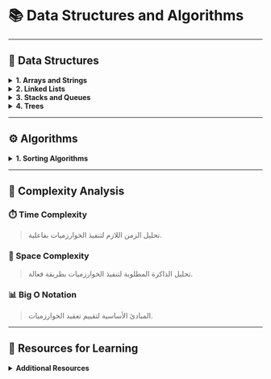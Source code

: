 # 📚 Data Structures and Algorithms

---

## 🔢 Data Structures

<details>
<summary><strong>1. Arrays and Strings</strong></summary>

> استكشاف العمليات المختلفة على المصفوفات والنصوص.
>
> - **[📄 Arrays](https://www.geeksforgeeks.org/arrays-in-data-structure/)**
> - **[📄 Strings](https://www.geeksforgeeks.org/strings-in-cpp/)**
> - **[📄 Matrix/Grid](https://www.geeksforgeeks.org/matrix-in-data-structure/)**

</details>

<details>
<summary><strong>2. Linked Lists</strong></summary>

> هياكل البيانات المرتبطة واستخداماتها.
>
> - **[🔗 Singly Linked List](https://www.geeksforgeeks.org/data-structures/linked-list/)**
> - **[🔗 Doubly Linked List](https://www.geeksforgeeks.org/doubly-linked-list/)**
> - **[🔗 Circular Linked List](https://www.geeksforgeeks.org/circular-linked-list/)**

</details>

<details>
<summary><strong>3. Stacks and Queues</strong></summary>

> هياكل التخزين القائمة على المبادئ LIFO وFIFO.
>
> - **[🗂️ Stack](https://www.geeksforgeeks.org/stack-data-structure/)**
> - **[🗂️ Queue](https://www.geeksforgeeks.org/queue-data-structure/)**
> - **[🗂️ Priority Queue](https://www.geeksforgeeks.org/priority-queue/)**
> - **[🗂️ Deque](https://www.geeksforgeeks.org/deque-data-structure/)**

</details>

<details>
<summary><strong>4. Trees</strong></summary>

> الهياكل الشجرية وفروعها المتقدمة.
>
> - **[🌳 Binary Tree](https://www.geeksforgeeks.org/binary-tree-data-structure/)**
> - **[🌳 Binary Search Tree (BST)](https://www.geeksforgeeks.org/binary-search-tree-data-structure/)**
> - **[🌳 AVL Tree](https://www.geeksforgeeks.org/avl-tree-set-1-insertion/)**
> - **[🌳 Red-Black Tree](https://www.geeksforgeeks.org/red-black-tree-set-1-introduction-2/)**
> - **[🌳 B-Tree](https://www.geeksforgeeks.org/b-tree-set-1-introduction-2/)**
> - **[🌳 B+ Tree](https://www.geeksforgeeks.org/introduction-of-b-tree/)**

</details>

---

## ⚙️ Algorithms

<details>
<summary><strong>1. Sorting Algorithms</strong></summary>

> مجموعة متنوعة من خوارزميات الترتيب.
>
> - **[🔄 Bubble Sort](https://www.geeksforgeeks.org/bubble-sort/)**
> - **[🔄 Selection Sort](https://www.geeksforgeeks.org/selection-sort/)**
> - **[🔄 Insertion Sort](https://www.geeksforgeeks.org/insertion-sort/)**
> - **[🔄 Merge Sort](https://www.geeksforgeeks.org/merge-sort/)**
> - **[🔄 Quick Sort](https://www.geeksforgeeks.org/quick-sort/)**
> - **[🔄 Heap Sort](https://www.geeksforgeeks.org/heap-sort/)**
> - **[🔄 Counting Sort](https://www.geeksforgeeks.org/counting-sort/)**
> - **[🔄 Radix Sort](https://www.geeksforgeeks.org/radix-sort/)**

</details>

---

## 📏 Complexity Analysis

### <a id="time-complexity"></a>⏱️ Time Complexity
> تحليل الزمن اللازم لتنفيذ الخوارزميات بفاعلية.

### <a id="space-complexity"></a>💾 Space Complexity
> تحليل الذاكرة المطلوبة لتنفيذ الخوارزميات بطريقة فعالة.

### <a id="big-o-notation"></a>📊 Big O Notation
> المبادئ الأساسية لتقييم تعقيد الخوارزميات.

---

## 📖 Resources for Learning

<details>
<summary><strong>Additional Resources</strong></summary>

> - **[🌐 GeeksforGeeks](https://www.geeksforgeeks.org/)**
> - **[🌐 Programiz](https://www.programiz.com/)**
> - **[🌐 W3Schools](https://www.w3schools.com/)**
> - **[🌐 TutorialsPoint](https://www.tutorialspoint.com/)**

</details>
